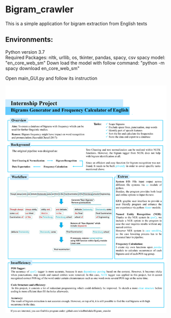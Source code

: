 Bigram_crawler
=====================================================================
This is a simple application for bigram extraction from English texts

Environments:
----------------------------------------------
  Python version 3.7  
  Required Packages: nltk, urllib, os, tkinter, pandas, spacy, csv
  spacy model: "en_core_web_sm"
  Down load the model with follow command: 
        "python -m spacy download en_core_web_sm"

  
Open main_GUI.py and follow its instruction


[![contents](./poster_Lingzhi_Li_final.jpg)](./poster_Lingzhi_Li_final.pdf)
